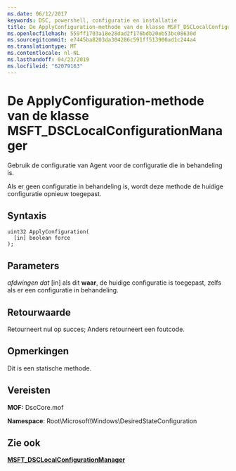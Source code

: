 ```yaml
---
ms.date: 06/12/2017
keywords: DSC, powershell, configuratie en installatie
title: De ApplyConfiguration-methode van de klasse MSFT_DSCLocalConfigurationManager
ms.openlocfilehash: 559ff1793a18e28dad2f176bdb20eb53bc08630d
ms.sourcegitcommit: e7445ba8203da304286c591ff513900ad1c244a4
ms.translationtype: MT
ms.contentlocale: nl-NL
ms.lasthandoff: 04/23/2019
ms.locfileid: "62079163"
---
```

# <a name="applyconfiguration-method-of-the-msftdsclocalconfigurationmanager-class"></a>De ApplyConfiguration-methode van de klasse MSFT_DSCLocalConfigurationManager

Gebruik de configuratie van Agent voor de configuratie die in behandeling is.

Als er geen configuratie in behandeling is, wordt deze methode de huidige configuratie opnieuw toegepast.

## <a name="syntax"></a>Syntaxis

```mof
uint32 ApplyConfiguration(
  [in] boolean force
);
```

## <a name="parameters"></a>Parameters

*afdwingen dat* \[in\] als dit **waar**, de huidige configuratie is toegepast, zelfs als er een configuratie in behandeling.

## <a name="return-value"></a>Retourwaarde

Retourneert nul op succes; Anders retourneert een foutcode.

## <a name="remarks"></a>Opmerkingen

Dit is een statische methode.

## <a name="requirements"></a>Vereisten

**MOF:** DscCore.mof

**Namespace**: Root\Microsoft\Windows\DesiredStateConfiguration

## <a name="see-also"></a>Zie ook

[**MSFT_DSCLocalConfigurationManager**](msft-dsclocalconfigurationmanager.md)